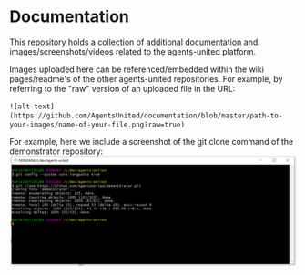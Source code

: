 # Documentation
This repository holds a collection of additional documentation and images/screenshots/videos related to the agents-united platform. 

Images uploaded here can be referenced/embedded within the wiki pages/readme's of the other agents-united repositories. For example, by referring to the "raw" version of an uploaded file in the URL: 

```
![alt-text](https://github.com/AgentsUnited/documentation/blob/master/path-to-your-images/name-of-your-file.png?raw=true)
```

For example, here we include a screenshot of the git clone command of the demonstrator repository:
![Screenshot: git clone of toplevel demonstrator repository](https://github.com/AgentsUnited/documentation/blob/master/screenshots/demonstrator/git_clone.png?raw=true)